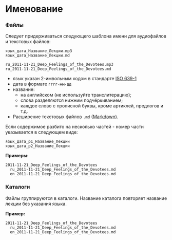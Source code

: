 # Именование

### Файлы

Следует придерживаться следующего шаблона имени для аудиофайлов и текстовых файлов:

```
язык_дата_Название_Лекции.mp3
язык_дата_Название_Лекции.md
```

```
ru_2011-11-21_Deep_Feelings_of_the_Devotees.mp3
ru_2011-11-21_Deep_Feelings_of_the_Devotees.md
```

* язык указан 2-имвольным кодом в стандарте [ISO 639-1](https://en.wikipedia.org/wiki/List\_of\_ISO\_639-1\_codes)
* дата в формате `гггг-мм-дд`
* название:
  * на английском (не  используйте транслитерацию);
  * слова разделяются нижним подчёркиванием;
  * каждое слово с прописной буквы, кроме артиклей, предлогов и т.д.
* Расширение текстовых файлов `.md` ([Markdown](../editing/semantics.md#markdown)).

Если содержимое разбито на несколько частей - номер части указывается в следующем виде:

```
язык_дата_p1_Название_Лекции
язык_дата_p2_Название_Лекции
```

**Примеры:**

```
2011-11-21_Deep_Feelings_of_the_Devotees
  ru_2011-11-21_Deep_Feelings_of_the_Devotees.md
  en_2011-11-21_Deep_Feelings_of_the_Devotees.md
```

### Каталоги

Файлы группируются в каталоги. Название каталога повторяет название лекции без указания языка.

**Пример:**

```
2011-11-21_Deep_Feelings_of_the_Devotees
  ru_2011-11-21_Deep_Feelings_of_the_Devotees.md
  en_2011-11-21_Deep_Feelings_of_the_Devotees.md
```
